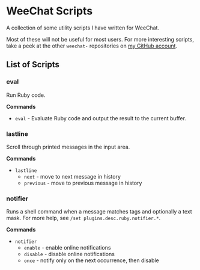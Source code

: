 # WeeChat Scripts

A collection of some utility scripts I have written for WeeChat.

Most of these will not be useful for most users. For more interesting scripts,
take a peek at the other `weechat-` repositories on
[my GitHub account](https://github.com/kabaka).

## List of Scripts

### eval

Run Ruby code.

**Commands**

* `eval` - Evaluate Ruby code and output the result to the current buffer.

### lastline

Scroll through printed messages in the input area.

**Commands**

* `lastline`
  * `next` - move to next message in history
  * `previous` - move to previous message in history

### notifier

Runs a shell command when a message matches tags and optionally a text mask.
For more help, see `/set plugins.desc.ruby.notifier.*`.

**Commands**

* `notifier`
  * `enable` - enable online notifications
  * `disable` - disable online notifications
  * `once` - notify only on the next occurrence, then disable


